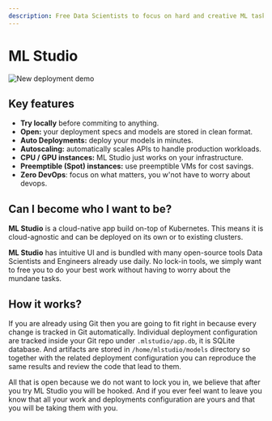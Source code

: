```yaml
---
description: Free Data Scientists to focus on hard and creative ML tasks
---
```


# ML Studio

![New deployment demo](.gitbook/assets/flow-deploy.gif)

## Key features

* **Try locally** before commiting to anything.
* **Open:** your deployment specs and models are stored in clean format.
* **Auto Deployments:** deploy your models in minutes.
* **Autoscaling:** automatically scales APIs to handle production workloads.
* **CPU / GPU instances:** ML Studio just works on your infrastructure.
* **Preemptible \(Spot\) instances:** use preemptible VMs for cost savings.
* **Zero DevOps**: focus on what matters, you w'not have to worry about devops.

## Can I become who I want to be?

**ML Studio** is a cloud-native app build on-top of Kubernetes. This means it is cloud-agnostic and can be deployed on its own or to existing clusters. 

**ML Studio** has intuitive UI and is bundled with many open-source tools Data Scientists and Engineers already use daily. No lock-in tools, we simply want to free you to do your best work without having to worry about the mundane tasks.

## How it works?

If you are already using Git then you are going to fit right in because every change is tracked in Git automatically. Individual deployment configuration are tracked inside your Git repo under `.mlstudio/app.db`, it is SQLite database. And artifacts are stored in `/home/mlstudio/models` directory so together with the related deployment configuration you can reproduce the same results and review the code that lead to them. 

All that is open because we do not want to lock you in, we believe that after you try ML Studio you will be hooked. And if you ever feel want to leave you know that all your work and deployments configuration are yours and that you will be taking them with you.





